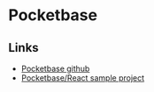 # Pocketbase

## Links
- [Pocketbase github](https://github.com/pocketbase/pocketbase)
- [Pocketbase/React sample project](https://github.com/aleda145/pocketbase-lab)
